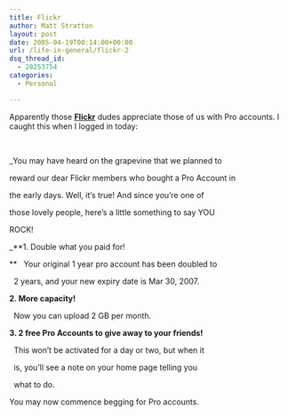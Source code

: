 ```yaml
---
title: Flickr
author: Matt Stratton
layout: post
date: 2005-04-19T00:14:00+00:00
url: /life-in-general/flickr-2
dsq_thread_id:
  - 28253754
categories:
  - Personal

---
```

Apparently those [**Flickr**][1] dudes appreciate those of us with Pro accounts. I caught this when I logged in today:

<!--StartFragment -->&nbsp;

_You may have heard on the grapevine that we planned to
  
reward our dear Flickr members who bought a Pro Account in
  
the early days. Well, it&#8217;s true! And since you&#8217;re one of
  
those lovely people, here&#8217;s a little something to say YOU
  
ROCK!</p> 

</em>_**1. Double what you paid for!
  
** &nbsp; Your original 1 year pro account has been doubled to
  
&nbsp; 2 years, and your new expiry date is Mar 30, 2007.</p> 

**2. More capacity!**
  
&nbsp; Now you can upload 2 GB per month.

**3. 2 free Pro Accounts to give away to your friends!**
  
&nbsp; This won&#8217;t be activated for a day or two, but when it
  
&nbsp; is, you&#8217;ll see a note on your home page telling you
  
&nbsp; what to do.

</em>You may now commence begging for Pro accounts.

 [1]: https://www.flickr.com/